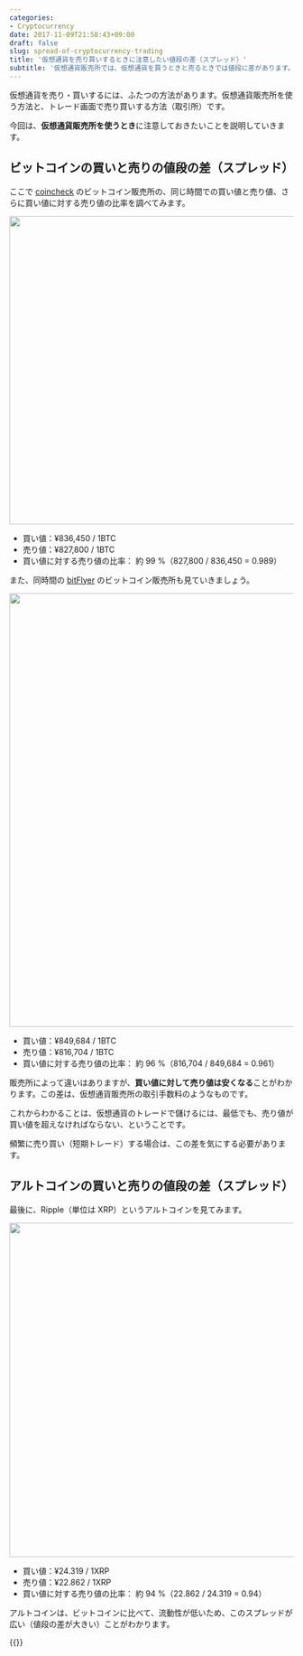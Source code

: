 ```yaml
---
categories:
- Cryptocurrency
date: 2017-11-09T21:58:43+09:00
draft: false
slug: spread-of-cryptocurrency-trading
title: '仮想通貨を売り買いするときに注意したい値段の差（スプレッド）'
subtitle: '仮想通貨販売所では、仮想通貨を買うときと売るときでは値段に差があります。頻繁にトレードするときは、その値段の差に気をつけておきましょう。'
---
```


仮想通貨を売り・買いするには、ふたつの方法があります。仮想通貨販売所を使う方法と、トレード画面で売り買いする方法（取引所）です。

今回は、**仮想通貨販売所を使うとき**に注意しておきたいことを説明していきます。

## ビットコインの買いと売りの値段の差（スプレッド）

ここで [coincheck](https://coincheck.com/?c=h_3cAbRPgrw) のビットコイン販売所の、同じ時間での買い値と売り値、さらに買い値に対する売り値の比率を調べてみます。

<img src="/images/2017/11/spread-of-cryptocurrency-trading-1.png" width="956" height="546">

* 買い値：¥836,450 / 1BTC
* 売り値：¥827,800 / 1BTC
* 買い値に対する売り値の比率： 約 99 %（827,800 / 836,450 = 0.989）

また、同時間の [bitFlyer](https://bitflyer.jp/?bf=hus1mkdt) のビットコイン販売所も見ていきましょう。

<img src="/images/2017/11/spread-of-cryptocurrency-trading-2.png" width="1024" height="768">

* 買い値：¥849,684 / 1BTC
* 売り値：¥816,704 / 1BTC
* 買い値に対する売り値の比率： 約 96 %（816,704 / 849,684 = 0.961）

販売所によって違いはありますが、**買い値に対して売り値は安くなる**ことがわかります。この差は、仮想通貨販売所の取引手数料のようなものです。

これからわかることは、仮想通貨のトレードで儲けるには、最低でも、売り値が買い値を超えなければならない、ということです。

頻繁に売り買い（短期トレード）する場合は、この差を気にする必要があります。

## アルトコインの買いと売りの値段の差（スプレッド）

最後に、Ripple（単位は XRP）というアルトコインを見てみます。

<img src="/images/2017/11/spread-of-cryptocurrency-trading-3.png" width="956" height="592">

* 買い値：¥24.319 / 1XRP
* 売り値：¥22.862 / 1XRP
* 買い値に対する売り値の比率： 約 94 %（22.862 / 24.319 = 0.94）

アルトコインは、ビットコインに比べて、流動性が低いため、このスプレッドが広い（値段の差が大きい）ことがわかります。

{{<cryptocurrency>}}